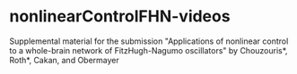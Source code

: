 # nonlinearControlFHN-videos
Supplemental material for the submission "Applications of nonlinear control to a whole-brain network of FitzHugh-Nagumo oscillators" by Chouzouris*, Roth*, Cakan, and Obermayer
